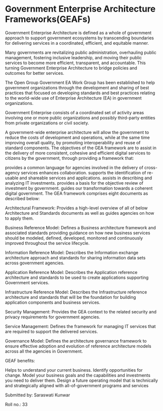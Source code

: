 # Government Enterprise Architecture Frameworks(GEAFs)
Government Enterprise Architecture is defined as a whole of government approach to support government ecosystems by transcending boundaries for delivering services in a coordinated, efficient, and equitable manner.

Many governments are revitalizing public administration, overhauling public management, fostering inclusive leadership, and moving their public services to become more efficient, transparent, and accountable. This turning Government Enterprise Architecture to bridge policies and outcomes for better services.

The Open Group Government EA Work Group has been established to help government organizations through the development and sharing of best practices that focused on developing standards and best practices relating to the world-wide use of Enterprise Architecture (EA) in government organizations.

Government Enterprise consists of a coordinated set of activity areas involving one or more public organizations and possibly third-party entities from private organizations or civil society.

A government-wide enterprise architecture will allow the government to reduce the costs of development and operations, while at the same time improving overall quality, by promoting interoperability and reuse of standard components. The objectives of the GEA framework are to assist in the delivery of more consistent, cohesive and efficient digital services to citizens by the government, through providing a framework that:

provides a common language for agencies involved in the delivery of cross-agency services enhances collaboration.
supports the identification of re-usable and shareable services and applications.
assists in describing and analyzing IT investments.
provides a basis for the objective review of investment by government.
guides our transformation towards a coherent digital government.
The GEA framework comprises eight documents as described below:

Architectural Framework: Provides a high-level overview of all of below Architecture and Standards documents as well as guides agencies on how to apply them.

Business Reference Model: Defines a Business architecture framework and associated standards providing guidance on how new business services should be modeled, defined, developed, monitored and continuously improved throughout the service lifecycle.

Information Reference Model: Describes the Information exchange architecture approach and standards for sharing information data sets across government agencies.

Application Reference Model: Describes the Application reference architecture and standards to be used to create applications supporting Government services.

Infrastructure Reference Model: Describes the Infrastructure reference architecture and standards that will be the foundation for building application components and business services.

Security Management: Provides the GEA context to the related security and privacy requirements for government agencies.

Service Management: Defines the framework for managing IT services that are required to support the delivered services.

Governance Model: Defines the architecture governance framework to ensure effective adoption and evolution of reference architecture models across all the agencies in Government.

GEAF benefits:

Helps to understand your current business.
Identify opportunities for change.
Model your business goals and the capabilities and investments you need to deliver them.
Design a future operating model that is technically and strategically aligned with all-of-government programs and services

Submitted by: Saraswati Kunwar

Roll no.: 33